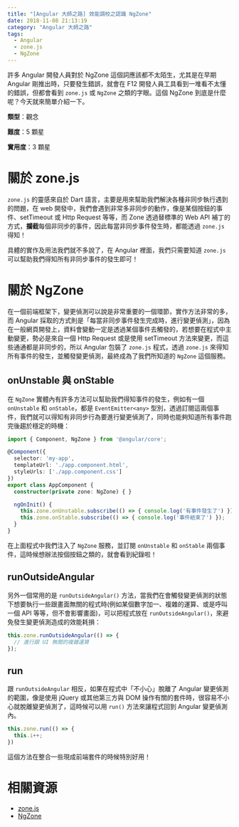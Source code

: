 ```yaml
---
title: "[Angular 大師之路] 效能調校之認識 NgZone"
date: 2018-11-08 21:13:19
category: "Angular 大師之路"
tags:
  - Angular
  - zone.js
  - NgZone
---
```


許多 Angular 開發人員對於 NgZone 這個詞應該都不太陌生，尤其是在早期 Angular 剛推出時，只要發生錯誤，就會在 F12 開發人員工具看到一堆看不太懂的錯誤，但都會看到 `zone.js` 或 `NgZone` 之類的字眼。這個 NgZone 到底是什麼呢？今天就來簡單介紹一下。

<!-- more -->

**類型**：觀念

**難度**：5 顆星

**實用度**：3 顆星

# 關於 zone.js

`zone.js` 的靈感來自於 Dart 語言，主要是用來幫助我們解決各種非同步執行遇到的問題，在 web 開發中，我們會遇到非常多非同步的動作，像是某個按鈕的事件、setTimeout 或 Http Request 等等，而 Zone 透過替標準的 Web API 補丁的方式，**攔截**每個非同步的事件，因此每當非同步事件發生時，都能透過 `zone.js` 得知！

具體的實作及用法我們就不多說了，在 Angular 裡面，我們只需要知道 `zone.js` 可以幫助我們得知所有非同步事件的發生即可！

# 關於 NgZone

在一個前端框架下，變更偵測可以說是非常重要的一個環節，實作方法非常的多，而 Angular 採取的方式則是「每當非同步事件發生完成時，進行變更偵測」，因為在一般網頁開發上，資料會變動一定是透過某個事件去觸發的，若想要在程式中主動變更，勢必是來自一個 Http Request 或是使用 setTimeout 方法來變更，而這些通通都是非同步的，所以 Angular 包裝了 `zone.js` 程式，透過 `zone.js` 來得知所有事件的發生，並觸發變更偵測，最終成為了我們所知道的 `NgZone` 這個服務。

## onUnstable 與 onStable

在 `NgZone` 實體內有許多方法可以幫助我們得知事件的發生，例如有一個 `onUnstable` 和 `onStable`，都是 `EventEmitter<any>` 型別，透過訂閱這兩個事件，我們就可以得知有非同步行為要進行變更偵測了，同時也能夠知道所有事件跑完後趨於穩定的時機：

```typescript
import { Component, NgZone } from '@angular/core';

@Component({
  selector: 'my-app',
  templateUrl: './app.component.html',
  styleUrls: ['./app.component.css']
})
export class AppComponent {
  constructor(private zone: NgZone) { }

  ngOnInit() {
    this.zone.onUnstable.subscribe(() => { console.log('有事件發生了') });
    this.zone.onStable.subscribe(() => { console.log('事件結束了') });
  }
}
```

在上面程式中我們注入了 `NgZone` 服務，並訂閱 `onUnstable` 和 `onStable` 兩個事件，這時候想辦法按個按鈕之類的，就會看到紀錄啦！

## runOutsideAngular

另外一個常用的是 `runOutsideAngular()` 方法，當我們在會觸發變更偵測的狀態下想要執行一些跟畫面無關的程式時(例如某個數字加一、複雜的運算、或是呼叫一個 API 等等，但不會影響畫面)，可以把程式放在 `runOutsideAngular()`，來避免發生變更偵測造成的效能耗損：

```typescript
this.zone.runOutsideAngular(() => {
  // 進行跟 UI 無關的複雜運算
});
```

## run

跟 `runOutsideAngular` 相反，如果在程式中「不小心」脫離了 Angular 變更偵測的範圍，像是使用 jQuery 或其他第三方與 DOM 操作有關的套件時，很容易不小心就脫離變更偵測了，這時候可以用 `run()` 方法來讓程式回到 Angular 變更偵測內。

```typescript
this.zone.run(() => {
  this.i++;
})
```

這個方法在整合一些現成前端套件的時候特別好用！

# 相關資源

- [zone.js](https://github.com/angular/zone.js/)
- [NgZone](https://angular.io/api/core/NgZone)
